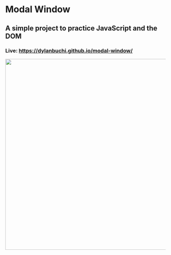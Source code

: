 # Modal Window

## A simple project to practice JavaScript and the DOM

### Live: https://dylanbuchi.github.io/modal-window/
<img src=https://user-images.githubusercontent.com/52018183/112468077-9ca1ab00-8d46-11eb-97d2-1bc0d35864aa.png width=600>
